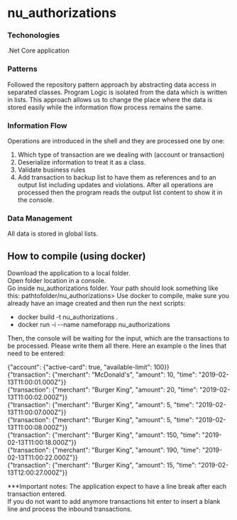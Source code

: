 # nu_authorizations

### Techonologies
.Net Core application

### Patterns
Followed the repository pattern approach by abstracting data access in separated classes.
Program Logic is isolated from the data which is written in lists. This approach allows us to change the place where the data is stored easily while the information flow process remains the same.

### Information Flow
Operations are introduced in the shell and they are processed one by one:
  1. Which type of transaction are we dealing with (account or transaction)
  2. Deserialize information to treat it as a class.
  3. Validate business rules
  4. Add transaction to backup list to have them as references and to an output list including updates and violations.
After all operations are processed then the program reads the output list content to show it in the console.

### Data Management
All data is stored in global lists.

## How to compile (using docker)
Download the application to a local folder.  
Open folder location in a console.  
Go inside nu_authorizations folder. Your path should look something like this: pathtofolder/nu_authorizations>
Use docker to compile, make sure you already have an image created and then run the next scripts:  
- docker build -t nu_authorizations .
- docker run -i --name nameforapp nu_authorizations

Then, the console will be waiting for the input, which are the transactions to be processed. Please write them all there.
Here an example o the lines that need to be entered:

{"account": {"active-card": true, "available-limit": 100}}  
{"transaction": {"merchant": "McDonald's", "amount": 10, "time": "2019-02-13T11:00:01.000Z"}}  
{"transaction": {"merchant": "Burger King", "amount": 20, "time": "2019-02-13T11:00:02.000Z"}}  
{"transaction": {"merchant": "Burger King", "amount": 5, "time": "2019-02-13T11:00:07.000Z"}}  
{"transaction": {"merchant": "Burger King", "amount": 5, "time": "2019-02-13T11:00:08.000Z"}}  
{"transaction": {"merchant": "Burger King", "amount": 150, "time": "2019-02-13T11:00:18.000Z"}}  
{"transaction": {"merchant": "Burger King", "amount": 190, "time": "2019-02-13T11:00:22.000Z"}}  
{"transaction": {"merchant": "Burger King", "amount": 15, "time": "2019-02-13T12:00:27.000Z"}}  

***Important notes: 
The application expect to have a line break after each transaction entered.  
If you do not want to add anymore transactions hit enter to insert a blank line and process the inbound transactions.  
